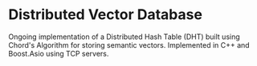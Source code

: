 # Distributed Vector Database

Ongoing implementation of a Distributed Hash Table (DHT) built using Chord's Algorithm for storing semantic vectors. Implemented in C++ and Boost.Asio using TCP servers.